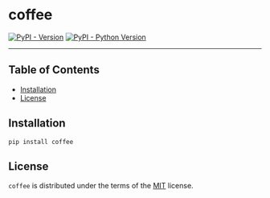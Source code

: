 # coffee

[![PyPI - Version](https://img.shields.io/pypi/v/coffee.svg)](https://pypi.org/project/coffee)
[![PyPI - Python Version](https://img.shields.io/pypi/pyversions/coffee.svg)](https://pypi.org/project/coffee)

-----

## Table of Contents

- [Installation](#installation)
- [License](#license)

## Installation

```console
pip install coffee
```

## License

`coffee` is distributed under the terms of the [MIT](https://spdx.org/licenses/MIT.html) license.

